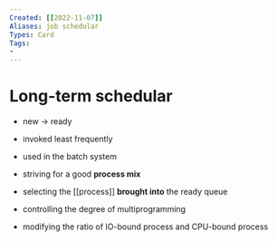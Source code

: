 ```yaml
---
Created: [[2022-11-07]]
Aliases: job schedular
Types: Card
Tags: 
- 
---
```

# Long-term schedular
- new → ready
- invoked least frequently
- used in the batch system

- striving for a good **process mix**
- selecting the [[process]] **brought into** the ready queue

- controlling the degree of multiprogramming
- modifying the ratio of IO-bound process and CPU-bound process